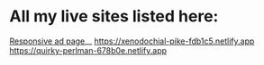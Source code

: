 # All my live sites listed here:

[Responsive ad page](https://epic-lumiere-c0e0c5.netlify.app)__
https://xenodochial-pike-fdb1c5.netlify.app
https://quirky-perlman-678b0e.netlify.app
